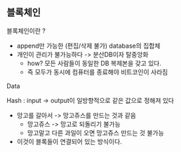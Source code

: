 ## 블록체인

블록체인이란 ? 

- append만 가능한 (편집/삭제 불가) database의 집합체
- 개인이 관리가 불가능하다 -> 분산DB이자 탈중앙화
  - how? 모든 사람들이 동일한 DB 복제본을 갖고 있다.
  - 즉 모두가 동시에 컴퓨터를 종료해야 비트코인이 사라짐

Data

Hash : input -> output이 일방향적으로 같은 값으로 정해져 있다

- 망고를 갈아서 -> 망고쥬스를 만드는 것과 같음
  - 망고쥬스 -> 망고로 되돌리기 불가능
  - 망고말고 다른 과일이 오면 망고쥬스 만드는 것 불가능
- 이것이 블록들이 연결되어 있는 방식이다.